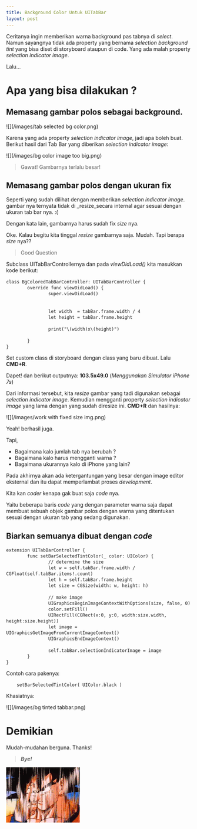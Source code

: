 ```yaml
---
title: Background Color Untuk UITabBar
layout: post
---
```


Ceritanya ingin memberikan warna background pas tabnya  di _select_. Namun sayangnya tidak ada property yang bernama _selection background tint_ yang bisa diset di storyboard ataupun di code. Yang ada malah property _selection indicator image_. 


Lalu...
# Apa yang bisa dilakukan ?

## Memasang gambar polos sebagai background.
![](/images/tab selected bg color.png)

Karena yang ada property _selection indicator image_, jadi apa boleh buat.
Berikut hasil dari Tab Bar yang diberikan _selection indicator image_:


![](/images/bg color image too big.png)

> Gawat! Gambarnya terlalu besar!

## Memasang gambar polos dengan ukuran fix
Seperti yang sudah dilihat dengan memberikan _selection indicator image_. gambar nya ternyata tidak di _resize_secara internal  agar sesuai dengan ukuran tab  bar nya. :( 

Dengan kata lain, gambarnya harus sudah fix _size_ nya. 

Oke. Kalau begitu kita tinggal _resize_ gambarnya saja. Mudah. Tapi berapa _size_ nya??

> Good Question 

Subclass UITabBarControllernya dan pada _viewDidLoad()_ kita masukkan kode berikut:

	class BgColoredTabBarController: UITabBarController {
			override func viewDidLoad() {
					super.viewDidLoad()


					let width  = tabBar.frame.width / 4
					let height = tabBar.frame.height

					print("\(width)x\(height)")

			}
	}
	
	
Set custom class di storyboard dengan class yang baru dibuat. Lalu **CMD+R**.

Dapet! dan berikut outputnya:
**103.5x49.0** (_Menggunakan Simulator iPhone 7s_)

Dari informasi tersebut, kita _resize_ gambar yang tadi digunakan sebagai _selection indicator image_. Kemudian mengganti property _selection indicator image_ yang lama dengan yang sudah diresize ini. 
**CMD+R** dan hasilnya:

![](/images/work with fixed size img.png)

Yeah!  berhasil juga. 


Tapi, 
- Bagaimana kalo jumlah tab nya berubah ?
- Bagaimana kalo harus mengganti warna ?
- Bagaimana ukurannya kalo di iPhone yang lain? 

Pada akhirnya akan ada ketergantungan yang besar dengan image editor eksternal dan itu dapat memperlambat proses _development_.

Kita kan _coder_ kenapa gak buat saja _code_ nya.

Yaitu beberapa baris _code_  yang dengan parameter warna saja dapat membuat sebuah objek gambar polos dengan warna yang ditentukan sesuai dengan ukuran tab yang sedang digunakan.

## Biarkan semuanya dibuat dengan _code_
	extension UITabBarController {
			func setBarSelectedTintColor(_ color: UIColor) {
					// determine the size
					let w = self.tabBar.frame.width / CGFloat(self.tabBar.items!.count)
					let h = self.tabBar.frame.height
					let size = CGSize(width: w, height: h)

					// make image
					UIGraphicsBeginImageContextWithOptions(size, false, 0)
					color.setFill()
					UIRectFill(CGRect(x:0, y:0, width:size.width, height:size.height))
					let image = UIGraphicsGetImageFromCurrentImageContext()
					UIGraphicsEndImageContext()

					self.tabBar.selectionIndicatorImage = image
			}
	}
	
Contoh cara pakenya:

        setBarSelectedTintColor( UIColor.black )
				
Khasiatnya:

![](/images/bg tinted tabbar.png)
# Demikian

Mudah-mudahan berguna. Thanks!

> ***Bye!***

![bye](/images/bye.gif)
